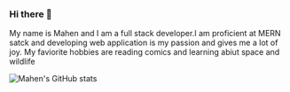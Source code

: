 ### Hi there 👋
My name is Mahen and I am a full stack developer.I am proficient at MERN satck and developing web application is my passion and gives me a lot of joy.
My faviorite hobbies are reading comics and learning abiut space and wildlife


<!--
**MahenParameshwar/MahenParameshwar** is a ✨ _special_ ✨ repository because its `README.md` (this file) appears on your GitHub profile.

- 🔭 I’m currently working on ...
- 🌱 I’m currently learning ...
- 👯 I’m looking to collaborate on ...
- 🤔 I’m looking for help with ...
- 💬 Ask me about ...
- 📫 How to reach me: ...
- 😄 Pronouns: ...
- ⚡ Fun fact: ...
-->
![Mahen's GitHub stats](https://github-readme-stats.vercel.app/api?username=MahenParameshwar&count_private=true)


